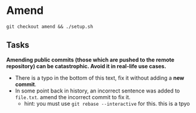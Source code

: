 # Amend

```shell
git checkout amend && ./setup.sh
```

## Tasks
**Amending public commits (those which are pushed to the remote repository) can be catastrophic. Avoid it in real-life use cases.**

- There is a typo in the bottom of this text, fix it without adding a **new commit**.
- In some point back in history, an incorrect sentence was added to `file.txt`. amend the incorrect commit to fix it. 
  - hint: you must use `git rebase --interactive` for this. 
this is a tpyo
